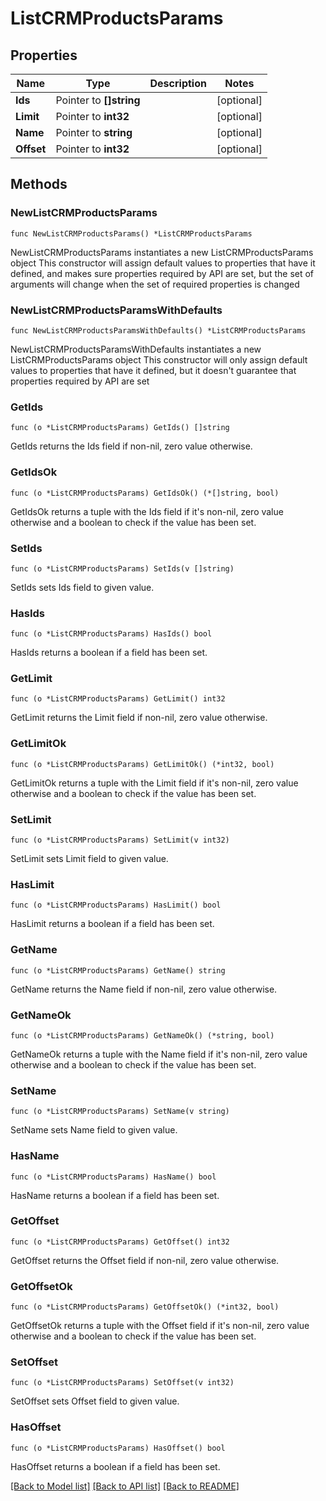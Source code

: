 # ListCRMProductsParams

## Properties

Name | Type | Description | Notes
------------ | ------------- | ------------- | -------------
**Ids** | Pointer to **[]string** |  | [optional] 
**Limit** | Pointer to **int32** |  | [optional] 
**Name** | Pointer to **string** |  | [optional] 
**Offset** | Pointer to **int32** |  | [optional] 

## Methods

### NewListCRMProductsParams

`func NewListCRMProductsParams() *ListCRMProductsParams`

NewListCRMProductsParams instantiates a new ListCRMProductsParams object
This constructor will assign default values to properties that have it defined,
and makes sure properties required by API are set, but the set of arguments
will change when the set of required properties is changed

### NewListCRMProductsParamsWithDefaults

`func NewListCRMProductsParamsWithDefaults() *ListCRMProductsParams`

NewListCRMProductsParamsWithDefaults instantiates a new ListCRMProductsParams object
This constructor will only assign default values to properties that have it defined,
but it doesn't guarantee that properties required by API are set

### GetIds

`func (o *ListCRMProductsParams) GetIds() []string`

GetIds returns the Ids field if non-nil, zero value otherwise.

### GetIdsOk

`func (o *ListCRMProductsParams) GetIdsOk() (*[]string, bool)`

GetIdsOk returns a tuple with the Ids field if it's non-nil, zero value otherwise
and a boolean to check if the value has been set.

### SetIds

`func (o *ListCRMProductsParams) SetIds(v []string)`

SetIds sets Ids field to given value.

### HasIds

`func (o *ListCRMProductsParams) HasIds() bool`

HasIds returns a boolean if a field has been set.

### GetLimit

`func (o *ListCRMProductsParams) GetLimit() int32`

GetLimit returns the Limit field if non-nil, zero value otherwise.

### GetLimitOk

`func (o *ListCRMProductsParams) GetLimitOk() (*int32, bool)`

GetLimitOk returns a tuple with the Limit field if it's non-nil, zero value otherwise
and a boolean to check if the value has been set.

### SetLimit

`func (o *ListCRMProductsParams) SetLimit(v int32)`

SetLimit sets Limit field to given value.

### HasLimit

`func (o *ListCRMProductsParams) HasLimit() bool`

HasLimit returns a boolean if a field has been set.

### GetName

`func (o *ListCRMProductsParams) GetName() string`

GetName returns the Name field if non-nil, zero value otherwise.

### GetNameOk

`func (o *ListCRMProductsParams) GetNameOk() (*string, bool)`

GetNameOk returns a tuple with the Name field if it's non-nil, zero value otherwise
and a boolean to check if the value has been set.

### SetName

`func (o *ListCRMProductsParams) SetName(v string)`

SetName sets Name field to given value.

### HasName

`func (o *ListCRMProductsParams) HasName() bool`

HasName returns a boolean if a field has been set.

### GetOffset

`func (o *ListCRMProductsParams) GetOffset() int32`

GetOffset returns the Offset field if non-nil, zero value otherwise.

### GetOffsetOk

`func (o *ListCRMProductsParams) GetOffsetOk() (*int32, bool)`

GetOffsetOk returns a tuple with the Offset field if it's non-nil, zero value otherwise
and a boolean to check if the value has been set.

### SetOffset

`func (o *ListCRMProductsParams) SetOffset(v int32)`

SetOffset sets Offset field to given value.

### HasOffset

`func (o *ListCRMProductsParams) HasOffset() bool`

HasOffset returns a boolean if a field has been set.


[[Back to Model list]](../README.md#documentation-for-models) [[Back to API list]](../README.md#documentation-for-api-endpoints) [[Back to README]](../README.md)


